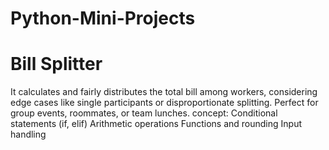 # Python-Mini-Projects
# Bill Splitter
It calculates and fairly distributes the total bill among workers, considering edge cases like single participants or disproportionate splitting.
Perfect for group events, roommates, or team lunches.
concept:
Conditional statements (if, elif)
Arithmetic operations
Functions and rounding
Input handling
#
